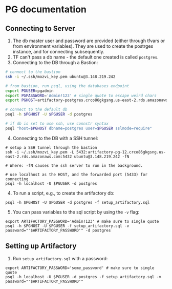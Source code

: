 # PG documentation

## Connecting to Server
1. The db master user and password are provided (either through tfvars or from environment variables). They are used to create the postrges instance, and for connecting subsequently. 
2. TF can't pass a db name - the default one created is called ```postgres```. 
3. Connecting to the DB through a Bastion: 
~~~sh
# connect to the bastion
ssh -i ~/.ssh/mozvi_key.pem ubuntu@3.148.219.242

# from bastion, run psql, using the databases endpoint
export PGUSER=pgadmin
export PGPASSWORD='Admin!123' # single quote to escape weird chars
export PGHOST=artifactory-postgres.crco86gkgsng.us-east-2.rds.amazonaws.com

# connect to the default db
psql -h $PGHOST -U $PGUSER -d postgres

# if db is set to use ssh, use connstr syntax
psql "host=$PGHOST dbname=postgres user=$PGUSER sslmode=require"  
~~~

4. Connecting to the DB with a SSH tunnel:
```
# setup a SSH tunnel through the bastion
ssh -i ~/.ssh/mozvi_key.pem -L 5432:artifactory-pg-12.crco86gkgsng.us-east-2.rds.amazonaws.com:5432 ubuntu@3.148.219.242 -fN

# Where: -fN causes the ssh server to run in the background. 

# use localhost as the HOST, and the forwarded port (5433) for connecting 
psql -h localhost -U $PGUSER -d postgres
```

4. To run a script, e.g., to create the artifactory db:
```
psql -h $PGHOST -U $PGUSER -d postgres -f setup_artifactory.sql
```

5. You can pass variables to the sql script by using the `-v` flag:
```
export ARTIFACTORY_PASSWORD='Admin!123' # make sure to single quote
psql -h $PGHOST -U $PGUSER -f setup_artifactory.sql -v password="'$ARTIFACTORY_PASSWORD'" -d postgres
```

## Setting up Artifactory
1. Run `setup_artifactory.sql` with a password:
```
export ARTIFACTORY_PASSWORD='some_password' # make sure to single quote
psql -h localhost -U $PGUSER -d postgres -f setup_artifactory.sql -v password="'$ARTIFACTORY_PASSWORD'" 

```
